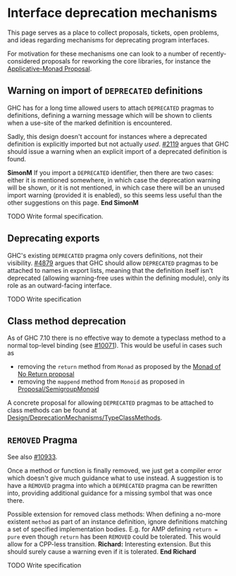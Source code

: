 # Interface deprecation mechanisms



This page serves as a place to collect proposals, tickets, open problems, and ideas regarding mechanisms for deprecating program interfaces.



For motivation for these mechanisms one can look to a number of recently-considered proposals for reworking the core libraries, for instance the [
Applicative-Monad Proposal](https://wiki.haskell.org/Functor-Applicative-Monad_Proposal#Future-proofing_current_code).


## Warning on import of `DEPRECATED` definitions



GHC has for a long time allowed users to attach `DEPRECATED` pragmas to definitions, defining a warning message which will be shown to clients when a use-site of the marked definition is encountered.



Sadly, this design doesn't account for instances where a deprecated definition is explicitly imported but not actually *used*. [\#2119](http://gitlabghc.nibbler/ghc/ghc/issues/2119) argues that GHC should issue a warning when an explicit import of a deprecated definition is found.



**SimonM** If you import a `DEPRECATED` identifier, then there are two cases: either it is mentioned somewhere, in which case the deprecation warning will be shown, or it is not mentioned, in which case there will be an unused import warning (provided it is enabled), so this seems less useful than the other suggestions on this page. **End SimonM**



TODO Write formal specification.


## Deprecating exports



GHC's existing `DEPRECATED` pragma only covers definitions, not their visibility. [\#4879](http://gitlabghc.nibbler/ghc/ghc/issues/4879) argues that GHC should allow `DEPRECATED` pragmas to be attached to names in export lists, meaning that the definition itself isn't deprecated (allowing warning-free uses within the defining module), only its role as an outward-facing interface.



TODO Write specification


## Class method deprecation



As of GHC 7.10 there is no effective way to demote a typeclass method to a normal top-level binding (see [\#10071](http://gitlabghc.nibbler/ghc/ghc/issues/10071)). This would be useful in cases such as


- removing the `return` method from `Monad` as proposed by the [
  Monad of No Return proposal](https://mail.haskell.org/pipermail/libraries/2015-September/026121.html)
- removing the `mappend` method from `Monoid` as proposed in [Proposal/SemigroupMonoid](proposal/semigroup-monoid)


A concrete proposal for allowing `DEPRECATED` pragmas to be attached to class methods can be found at [Design/DeprecationMechanisms/TypeClassMethods](design/deprecation-mechanisms/type-class-methods).


## `REMOVED` Pragma



See also [\#10933](http://gitlabghc.nibbler/ghc/ghc/issues/10933).



Once a method or function is finally removed, we just get a compiler error which doesn't give much guidance what to use instead. A suggestion is to have a `REMOVED` pragma into which a `DEPRECATED` pragma can be rewritten into, providing additional guidance for a missing symbol that was once there.



Possible extension for removed class methods: When defining a no-more existent `method` as part of an instance definition, ignore definitions matching a set of specified implementation bodies. E.g. for AMP defining `return = pure` even though `return` has been `REMOVED` could be tolerated. This would allow for a CPP-less transition.
**Richard:** Interesting extension. But this should surely cause a warning even if it is tolerated. **End Richard**



TODO Write specification


